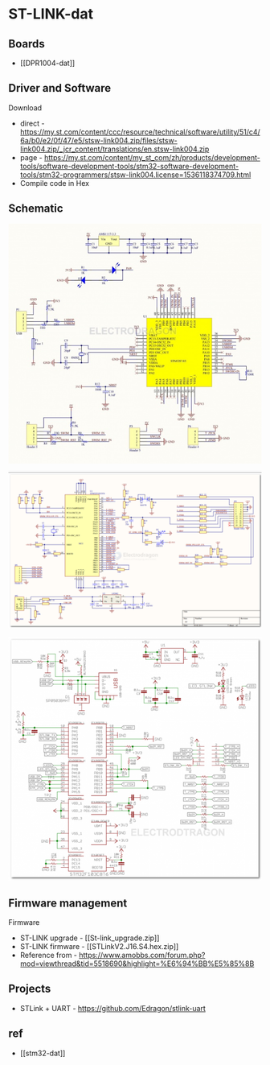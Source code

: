 
# ST-LINK-dat

## Boards 

- [[DPR1004-dat]]

## Driver and Software 

Download

* direct - https://my.st.com/content/ccc/resource/technical/software/utility/51/c4/6a/b0/e2/0f/47/e5/stsw-link004.zip/files/stsw-link004.zip/_jcr_content/translations/en.stsw-link004.zip
* page - https://my.st.com/content/my_st_com/zh/products/development-tools/software-development-tools/stm32-software-development-tools/stm32-programmers/stsw-link004.license=1536118374709.html
* Compile code in Hex

## Schematic 

![](ST-INK_SCH.png)

![](ST-LinkV2_amo.png)

![](ST-LINK_X893_SCH.png)

## Firmware management 

Firmware
* ST-LINK upgrade - [[St-link_upgrade.zip]]
* ST-LINK firmware - [[STLinkV2.J16.S4.hex.zip]]
* Reference from - https://www.amobbs.com/forum.php?mod=viewthread&tid=5518690&highlight=%E6%94%BB%E5%85%8B


## Projects

* STLink + UART - https://github.com/Edragon/stlink-uart



## ref 

- [[stm32-dat]]